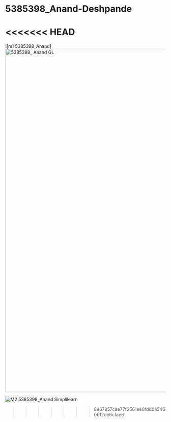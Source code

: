 # 5385398_Anand-Deshpande
<<<<<<< HEAD
=======
![m1 5385398_Anand]<img width="1914" height="1079" alt="5385398_ Anand GL" src="https://github.com/user-attachments/assets/e2e4308e-5174-464a-96ab-04399110b2fc" />

![M2 5385398_Anand Simplilearn](https://github.com/user-attachments/assets/2dc9a0eb-a2f1-4069-af83-c8161d896cbc)


>>>>>>> 8e67857cae77f2561ee0fddba5460b12de6cfae6
